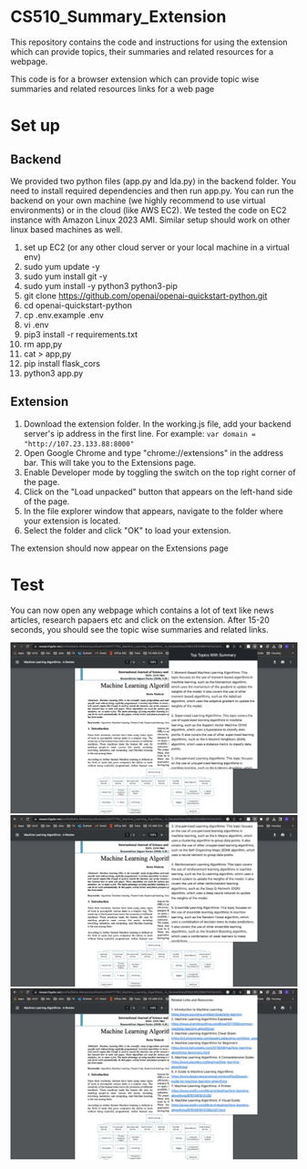 # CS510_Summary_Extension
This repository contains the code and instructions for using the extension which can provide topics, their summaries and related resources for a webpage.

This code is for a browser extension which can provide topic wise summaries and related resources links for a web page

# Set up

## Backend

We provided two python files (app.py and lda.py) in the backend folder. You need to install required dependencies and then run app.py. You can run the backend on your own machine (we highly recommend to use virtual environments) or in the cloud (like AWS EC2). We tested the code on EC2 instance with Amazon Linux 2023 AMI. Similar setup should work on other linux based machines as well.

1. set up EC2 (or any other cloud server or your local machine in a virtual env)
2. sudo yum update -y
3. sudo yum install git -y
4. sudo yum install -y python3 python3-pip
5. git clone https://github.com/openai/openai-quickstart-python.git
6. cd openai-quickstart-python
7. cp .env.example .env
8. vi .env
9. pip3 install -r requirements.txt
10. rm app,py
11. cat > app,py
12. pip install flask_cors
13. python3 app.py

## Extension

1. Download the extension folder. In the working.js file, add your backend server's ip address in the first line. For example: ```var domain = "http://107.23.133.88:8000"```
2. Open Google Chrome and type "chrome://extensions" in the address bar. This will take you to the Extensions page.
3. Enable Developer mode by toggling the switch on the top right corner of the page.
4. Click on the "Load unpacked" button that appears on the left-hand side of the page.
5. In the file explorer window that appears, navigate to the folder where your extension is located.
6. Select the folder and click "OK" to load your extension.

The extension should now appear on the Extensions page

# Test
You can now open any webpage which contains a lot of text like news articles, research papaers etc and click on the extension. After 15-20 seconds, you should see the topic wise summaries and related links.

![Image 1](images/image1.jpeg)
![Image 2](images/image2.jpeg)
![Image 3](images/image3.jpeg)
